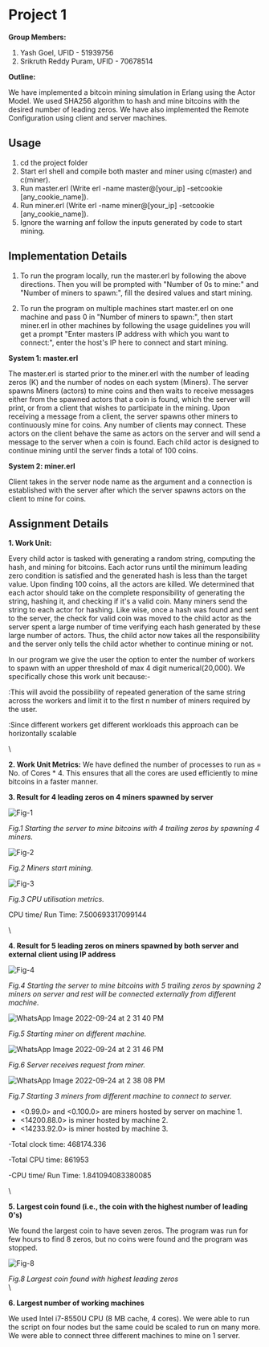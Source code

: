 # Project 1
**Group Members:**
1. Yash Goel, UFID - 51939756
2. Srikruth Reddy Puram, UFID - 70678514

**Outline:**

We have implemented a bitcoin mining simulation in Erlang using  the Actor Model. We used SHA256 algorithm to hash and mine bitcoins with the desired number of leading zeros. We have also implemented the Remote Configuration using client and server machines.

## Usage
1. cd the project folder
2. Start erl shell and compile both master and miner using c(master) and c(miner).
3. Run master.erl (Write erl -name master@[your_ip] -setcookie [any_cookie_name]).
4. Run miner.erl (Write erl -name miner@[your_ip] -setcookie [any_cookie_name]).
5. Ignore the warning anf follow the inputs generated by code to start mining.

## Implementation Details

1. To run the program locally, run the master.erl by following the above directions. Then you will be prompted with "Number of 0s to mine:" and "Number of miners to spawn:", fill the desired values and start mining.

2. To run the program on multiple machines start master.erl on one machine and pass 0 in "Number of miners to spawn:", then start miner.erl in other machines by following the usage guidelines you will get a prompt "Enter masters IP address with which you want to connect:", enter the host's IP here to connect and start mining.

**System 1: master.erl**

The master.erl is started prior to the miner.erl with the number of leading zeros (K) and the number of nodes on each system (Miners).
The server spawns Miners (actors) to mine coins and then waits to receive messages either from the spawned actors that a coin is found, which the server will print, or from a client that wishes to participate in the mining.
Upon receiving a message from a client, the server spawns other miners to continuously mine for coins. Any number of clients may connect. These actors on the client behave the same as actors on the server and will send a message to the server when a coin is found.
Each child actor is designed to continue mining until the server finds a total of 100 coins.

**System 2: miner.erl**

Client takes in the server node name as the argument and a connection is established with the server after which the server spawns actors on the client to mine for coins.

## Assignment Details

**1. Work Unit:**

Every child actor is tasked with generating a random string, computing the hash, and mining for bitcoins. Each actor runs until the minimum leading zero condition is satisfied and the generated hash is less than the target value. Upon finding 100 coins, all the actors are killed. We determined that each actor should take on the complete responsibility of generating the string, hashing it, and checking if it's a valid coin. Many miners send the string to each actor for hashing. Like wise, once a hash was found and sent to the server, the check for valid coin was moved to the child actor as the server spent a large number of time verifying each hash generated by these large number of actors. Thus, the child actor now takes all the responsibility and the server only tells the child actor whether to continue mining or not.

In our program we give the user the option to enter the number of workers to spawn with an upper threshold of max 4 digit numerical(20,000). We specifically chose this work unit because:-
 
:This will avoid the possibility of repeated generation of the same string across the workers and limit it to the first n number of miners required by the user.

:Since different workers get different workloads this approach can be horizontally scalable

\


**2. Work Unit Metrics:**
We have defined the number of processes to run as = No. of Cores * 4. This ensures that all the cores are used efficiently to mine bitcoins in a faster manner.

**3. Result for 4 leading zeros on 4 miners spawned by server**

![Fig-1](https://user-images.githubusercontent.com/113138630/192105081-608c5b80-7e72-4bda-84c1-1fe69280476f.png)

*Fig.1 Starting the server to mine bitcoins with 4 trailing zeros by spawning 4 miners.*

![Fig-2](https://user-images.githubusercontent.com/113138630/192105369-a1e6cf0e-c4cc-4b31-9ff4-88526c0b982f.png)

*Fig.2 Miners start mining.*

![Fig-3](https://user-images.githubusercontent.com/113138630/192105386-546be252-c4cd-4395-9cb4-2936349ffeb8.png)

*Fig.3 CPU utilisation metrics.*

CPU time/ Run Time: 7.500693317099144

\

**4. Result for 5 leading zeros on miners spawned by both server and external client using IP address**

![Fig-4](https://user-images.githubusercontent.com/113138630/192105395-a0604309-7447-4857-bb18-14039551a930.png)

*Fig.4 Starting the server to mine bitcoins with 5 trailing zeros by spawning 2 miners on server and rest will be connected externally from different machine.*

![WhatsApp Image 2022-09-24 at 2 31 40 PM](https://user-images.githubusercontent.com/113138630/192113842-ec430298-0d93-410b-84fc-02c1ef9861bc.jpeg)

*Fig.5 Starting miner on different machine.*

![WhatsApp Image 2022-09-24 at 2 31 46 PM](https://user-images.githubusercontent.com/113138630/192113895-4fc9f8d8-7709-4e3c-a5aa-73651d5b29ba.jpeg)

*Fig.6 Server receives request from miner.*

![WhatsApp Image 2022-09-24 at 2 38 08 PM](https://user-images.githubusercontent.com/113138630/192113950-96d0af4c-6e50-4e77-8cd9-4371fe6b1502.jpeg)

*Fig.7 Starting 3 miners from different machine to connect to server.*


- <0.99.0> and <0.100.0> are miners hosted by server on machine 1.
- <14200.88.0> is miner hosted by machine 2.
- <14233.92.0> is miner hosted by machine 3.

-Total clock time: 468174.336

-Total CPU time: 861953

-CPU time/ Run Time: 1.841094083380085

\

**5. Largest coin found (i.e., the coin with the highest number of leading 0's)**

We found the largest coin to have seven zeros. The program was run for few hours to find 8 zeros, but no coins were found and the program was stopped.

![Fig-8](https://user-images.githubusercontent.com/113138630/192107638-7b7bca73-f091-4238-9257-fb5383975ee0.png)

*Fig.8 Largest coin found with highest leading zeros*
\
\


**6. Largest number of working machines**

We used Intel i7-8550U CPU (8 MB cache, 4 cores). We were able to run the script on four nodes but the same could be scaled to run on many more. We were able to connect three different machines to mine on 1 server.
  
  
